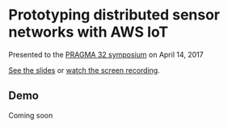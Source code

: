 # Prototyping distributed sensor networks with AWS IoT

Presented to the [PRAGMA 32 symposium](http://www.pragma-grid.net/pragma32/) on April 14, 2017

[See the slides](https://docs.google.com/presentation/d/12WIOCpWyKQq2iaKcANYogJ4uayYDnvhAn1YTWUTrka4/edit?usp=sharing)
or [watch the screen recording](https://drive.google.com/file/d/0ByuFVgkS5FT6dmVaNDZZNS1teUU/view).

## Demo

Coming soon
